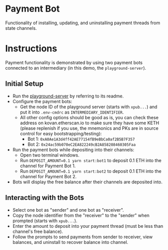 # Payment Bot
Functionality of installing, updating, and uninstalling payment threads from state channels.

# Instructions
Payment functionality is demonstrated by using two payment bots connected to an intermediary (in this demo, the `playground-server`).

## Initial Setup
* Run the [playground-server](../playground-server) by referring to its readme.
* Configure the payment bots:
  * Get the node ID of the playground server (starts with `xpub...`) and put it into `.env-cmdrc` as `INTERMEDIARY_IDENTIFIER`.
  * All other config options should be good as is, you can check these address on kovan.etherscan.io to make sure they have some KETH (please replenish if you use, the mnemonics and PKs are in source control for easy bootstrapping/testing):
    * Bot 1: `0xA0Ae1A3d4ff42AE77154fB9eBbCa0af2B5B7F357`
    * Bot 2: `0x24ac59b070eC2EA822249cB2A858208460305Faa`
* Run the payment bots while depositing into their channels:
  * Open two terminal windows.
  * Run `DEPOSIT_AMOUNT=0.1 yarn start:bot1` to deposit 0.1 ETH into the channel for Payment Bot 1.
  * Run `DEPOSIT_AMOUNT=0.1 yarn start:bot2` to deposit 0.1 ETH into the channel for Payment Bot 2.
* Bots will display the free balance after their channels are deposited into.

## Interacting with the Bots
* Select one bot as "sender" and one bot as "receiver".
* Copy the node identifier from the "receiver" to the "sender" when prompted (starts with `xpub...`).
* Enter the amount to deposit into your payment thread (must be less than channel's free balance).
* Follow the prompts to send payments from sender to receiver, view balances, and uninstall to recover balance into channel.
